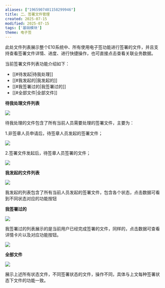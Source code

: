 ```yaml
---
aliases: ["1965907401158299946"]
title: 二、签署文件管理
created: 2025-07-15
modified: 2025-07-15
tags: ['基础模块']
theme: 电子签
---
```


此处文件列表展示整个E10系统中、所有使用电子签功能进行签署的文件，并且支持查看签署文件详情、进度、进行快捷操作，也可直接点击查看关联业务数据。

当前签署文件列表功能介绍如下：

- [[#待发起|待我处理]]
- [[#我发起的|我发起的]]
- [[#我签署过的|我签署过的]]
- [[#全部文件|全部文件]]

**待我处理文件列表**

**![](102172ac89bde8f1ad2a9666de7ea038.jpg)**

待我处理的文件包含了所有当前人员需要处理的签署文件，主要为：

1.非签章人员申请后，待签章人员发起的签署文件；

![](49a2dcaea80ce881c9ebd4f346ddf8c7.jpg)

2.签署文件发起后，待签章人员签署的文件；

![](08aaa6098ed9b860eb254fbf688ffc21.jpg)

**我发起的文件列表**

**![](ac80a268f617f5a4d4716c295388f042.jpg)**

我发起的列表包含了所有当前人员发起的签署文件，包含各个状态，点击数据可看到不同状态对应的功能按钮

**我签署过的**

![](a49b43b83a114213347e26e7b2baf4bc.jpg)

我签署过的列表展示的是当前用户已经完成签署的文件，同样的，点击数据可查看详情卡片以及对应功能按钮。

![](972b26debdde7fd64913ba59a8d95c42.jpg)

**全部文件**

![](af4312eb2d1a73f3b4d3d644ad5f6a6c.jpg)

展示上述所有状态文件，不同签署状态的文件，操作不同，具体与上文每种签署状态下文件的功能一致。